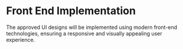 
# Front End Implementation

The approved UI designs will be implemented using modern front-end technologies, ensuring a responsive and visually appealing user experience.
